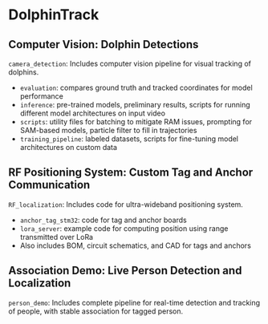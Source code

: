 # DolphinTrack

## Computer Vision: Dolphin Detections
`camera_detection`: Includes computer vision pipeline for visual tracking of dolphins. 
- `evaluation`: compares ground truth and tracked coordinates for model performance
- `inference`: pre-trained models, preliminary results, scripts for running different model architectures on input video
- `scripts`: utility files for batching to mitigate RAM issues, prompting for SAM-based models, particle filter to fill in trajectories
- `training_pipeline`: labeled datasets, scripts for fine-tuning model architectures on custom data 

## RF Positioning System: Custom Tag and Anchor Communication 
`RF_localization`: Includes code for ultra-wideband positioning system.
- `anchor_tag_stm32`: code for tag and anchor boards
- `lora_server`: example code for computing position using range transmitted over LoRa
- Also includes BOM, circuit schematics, and CAD for tags and anchors

## Association Demo: Live Person Detection and Localization 
`person_demo`: Includes complete pipeline for real-time detection and tracking of people, with stable association for tagged person. 

